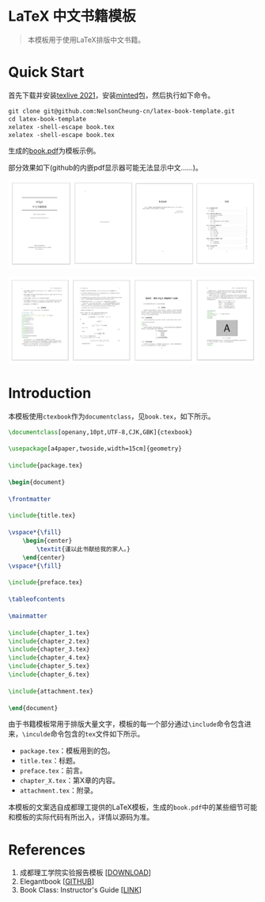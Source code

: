 # LaTeX 中文书籍模板
> 本模板用于使用LaTeX排版中文书籍。
# Quick Start
首先下载并安装[texlive 2021](https://www.tug.org/texlive/)，安装[minted](https://ctan.org/pkg/minted?lang=en)包，然后执行如下命令。
```shell
git clone git@github.com:NelsonCheung-cn/latex-book-template.git
cd latex-book-template
xelatex -shell-escape book.tex
xelatex -shell-escape book.tex
```
生成的[book.pdf](book.pdf)为模板示例。

部分效果如下(github的内嵌pdf显示器可能无法显示中文......)。

![](gallery/1-1.png)

![](gallery/1-2.png)

# Introduction
本模板使用`ctexbook`作为`documentclass`，见`book.tex`，如下所示。
```latex
\documentclass[openany,10pt,UTF-8,CJK,GBK]{ctexbook}

\usepackage[a4paper,twoside,width=15cm]{geometry}

\include{package.tex}

\begin{document}

\frontmatter

\include{title.tex}

\vspace*{\fill}
    \begin{center}
        \textit{谨以此书献给我的家人。}
    \end{center}
\vspace*{\fill}

\include{preface.tex}

\tableofcontents

\mainmatter

\include{chapter_1.tex}
\include{chapter_2.tex}
\include{chapter_3.tex}
\include{chapter_4.tex}
\include{chapter_5.tex}
\include{chapter_6.tex}

\include{attachment.tex}

\end{document}
```

由于书籍模板常用于排版大量文字，模板的每一个部分通过`\include`命令包含进来，`\inculde`命令包含的`tex`文件如下所示。
+ `package.tex`：模板用到的包。
+ `title.tex`：标题。
+ `preface.tex`：前言。
+ `chapter_X.tex`：第X章的内容。
+ `attachment.tex`：附录。

本模板的文案选自成都理工提供的LaTeX模板，生成的`book.pdf`中的某些细节可能和模板的实际代码有所出入，详情以源码为准。

# References
1. 成都理工学院实验报告模板 [[DOWNLOAD](http://static.latexstudio.net/article/2019/0324/CDUT_Lab_report.rar)]
2. Elegantbook [[GITHUB](https://github.com/ElegantLaTeX/ElegantBook)] 
3. Book Class: Instructor's Guide [[LINK](https://tex.stackexchange.com/questions/159746/book-class-instructors-guide)]